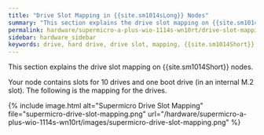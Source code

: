 ```yaml
---
title: "Drive Slot Mapping in {{site.sm1014sLong}} Nodes"
summary: "This section explains the drive slot mapping on {{site.sm1014Long}} nodes."
permalink: hardware/supermicro-a-plus-wio-1114s-wn10rt/drive-slot-mapping.html
sidebar: hardware_sidebar
keywords: drive, hard drive, drive slot, mapping, {{site.sm1014Short}}, WN10RT
---
```


This section explains the drive slot mapping on {{site.sm1014Short}} nodes.

Your node contains slots for 10 drives and one boot drive (in an internal M.2 slot). The following is the mapping for the drives.

{% include image.html alt="Supermicro Drive Slot Mapping" file="supermicro-drive-slot-mapping.png" url="/hardware/supermicro-a-plus-wio-1114s-wn10rt/images/supermicro-drive-slot-mapping.png" %}
